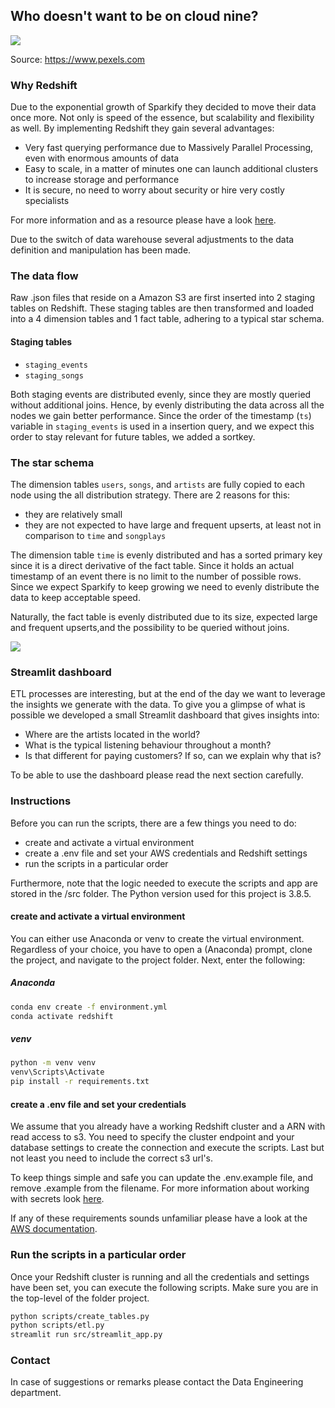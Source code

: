 ## Who doesn't want to be on cloud nine?

<img src="https://images.pexels.com/photos/2909083/pexels-photo-2909083.jpeg?auto=compress&cs=tinysrgb&dpr=2&h=650&w=350">

Source: https://www.pexels.com

### Why Redshift
Due to the exponential growth of Sparkify they decided to move their data once more. Not only is speed of the essence,
but scalability and flexibility as well. By implementing Redshift they gain several advantages:
- Very fast querying performance due to Massively Parallel Processing, even with enormous amounts of data
- Easy to scale, in a matter of minutes one can launch additional clusters to increase storage and performance
- It is secure, no need to worry about security or hire very costly specialists

For more information and as a resource please have a look [here](https://www.sisense.com/blog/5-advantages-using-redshift-data-warehouse/).

Due to the switch of data warehouse several adjustments to the data definition and manipulation has been made.

### The data flow

Raw .json files that reside on a Amazon S3 are first inserted into 2 staging tables on Redshift. These staging tables
are then transformed and loaded into a 4 dimension tables and 1 fact table, adhering to a typical star schema.

#### Staging tables

- `staging_events`
- `staging_songs`

Both staging events are distributed evenly, since they are mostly queried without additional joins. Hence, by evenly
distributing the data across all the nodes we gain better performance. Since the order of the timestamp (`ts`) variable
in `staging_events` is used in a insertion query, and we expect this order to stay relevant for future tables, we added
a sortkey.

### The star schema

The dimension tables `users`, `songs`, and `artists` are fully copied to each node using the all distribution strategy.
There are 2 reasons for this:

- they are relatively small
- they are not expected to have large and frequent upserts, at least not in comparison to `time` and `songplays`

The dimension table `time` is evenly distributed and has a sorted primary key since it is a direct derivative of the fact 
table. Since it holds an actual timestamp of an event there is no limit to the number of possible rows. Since we expect
Sparkify to keep growing we need to evenly distribute the data to keep acceptable speed.

Naturally, the fact table is evenly distributed due to its size, expected large and frequent upserts,and the
possibility to be queried without joins. 

<img src="https://user-images.githubusercontent.com/49920622/103062485-97e62300-45ae-11eb-908d-4f27cca6f2a6.png">

### Streamlit dashboard

ETL processes are interesting, but at the end of the day we want to leverage the insights we generate with the data.
To give you a glimpse of what is possible we developed a small Streamlit dashboard that gives insights into:
- Where are the artists located in the world?
- What is the typical listening behaviour throughout a month?
- Is that different for paying customers? If so, can we explain why that is? 

To be able to use the dashboard please read the next section carefully.

### Instructions

Before you can run the scripts, there are a few things you need to do:
- create and activate a virtual environment
- create a .env file and set your AWS credentials and Redshift settings
- run the scripts in a particular order

Furthermore, note that the logic needed to execute the scripts and app are stored in the /src folder.
The Python version used for this project is 3.8.5. 

#### create and activate a virtual environment 

You can either use Anaconda or venv to create the virtual environment. Regardless of your choice, you have to open
a (Anaconda) prompt, clone the project, and navigate to the project folder. Next, enter the following:

##### Anaconda
```bash
conda env create -f environment.yml
conda activate redshift
```

##### venv
```bash
python -m venv venv
venv\Scripts\Activate
pip install -r requirements.txt 
```

#### create a .env file and set your credentials

We assume that you already have a working Redshift cluster and a ARN with read access to s3. You need to specify the
cluster endpoint and your database settings to create the connection and execute the scripts. Last but not least you need
to include the correct s3 url's. 

To keep things simple and safe you can update the .env.example file, and remove .example from  the filename. For more 
information about working with secrets look [here](https://pybit.es/persistent-environment-variables.html).

If any of these requirements sounds unfamiliar please have a look at the [AWS documentation](https://docs.aws.amazon.com/redshift/latest/gsg/getting-started.html).

### Run the scripts in a particular order

Once your Redshift cluster is running and all the credentials and settings have been set, you can execute the following
scripts. Make sure you are in the top-level of the folder project.

```bash
python scripts/create_tables.py
python scripts/etl.py
streamlit run src/streamlit_app.py
```

### Contact

In case of suggestions or remarks please contact the Data Engineering department.

